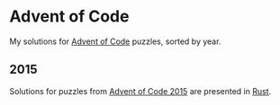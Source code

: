 # Advent of Code
My solutions for [Advent of Code](https://adventofcode.com/) puzzles, sorted by year. 

## 2015
Solutions for puzzles from [Advent of Code 2015](https://adventofcode.com/2015) are presented in [Rust](https://www.rust-lang.org/).